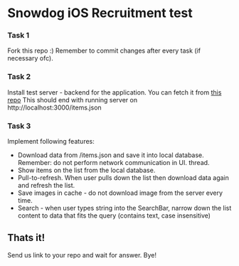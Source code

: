 # Snowdog iOS Recruitment test

### Task 1
Fork this repo :) Remember to commit changes after every task (if necessary ofc).

### Task 2
Install test server - backend for the application.
You can fetch it from [this repo](https://lab.snowdog.pro/open-source/server-for-mobile-recruitment-node.js)
This should end with running server on http://localhost:3000/items.json

### Task 3
Implement following features:
* Download data from /items.json and save it into local database. Remember: do not perform network communication in UI. thread.
* Show items on the list from the local database.
* Pull-to-refresh. When user pulls down the list then download data again and refresh the list.
* Save images in cache - do not download image from the server every time.
* Search - when user types string into the SearchBar, narrow down the list content to data that fits the query (contains text, case insensitive)

## Thats it!
Send us link to your repo and wait for answer. Bye!